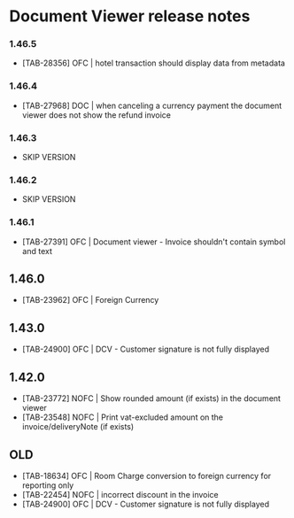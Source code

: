 # Document Viewer release notes

### 1.46.5
* [TAB-28356] OFC | hotel transaction should display data from metadata

### 1.46.4
* [TAB-27968] DOC | when canceling a currency payment the document viewer does not show the refund invoice

### 1.46.3
* SKIP VERSION

### 1.46.2
* SKIP VERSION

### 1.46.1
* [TAB-27391] OFC | Document viewer -  Invoice shouldn't contain symbol and text

## 1.46.0
* [TAB-23962] OFC | Foreign Currency

## 1.43.0
* [TAB-24900] OFC | DCV - Customer signature is not fully displayed

## 1.42.0
* [TAB-23772] NOFC | Show rounded amount (if exists) in the document viewer
* [TAB-23548] NOFC | Print vat-excluded amount on the invoice/deliveryNote (if exists)

## OLD
* [TAB-18634] OFC | Room Charge conversion to foreign currency for reporting only
* [TAB-22454] NOFC | incorrect discount in the invoice
* [TAB-24900] OFC | DCV - Customer signature is not fully displayed
